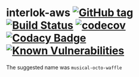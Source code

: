 # interlok-aws [![GitHub tag](https://img.shields.io/github/tag/adaptris/interlok-aws.svg)](https://github.com/adaptris/interlok-aws/tags) [![Build Status](https://travis-ci.org/adaptris/interlok-aws.svg?branch=develop)](https://travis-ci.org/adaptris/interlok-aws) [![codecov](https://codecov.io/gh/adaptris/interlok-aws/branch/develop/graph/badge.svg)](https://codecov.io/gh/adaptris/interlok-aws) [![Codacy Badge](https://api.codacy.com/project/badge/Grade/f768c8394da94f27bc2d6378314f3889)](https://www.codacy.com/app/adaptris/interlok-aws?utm_source=github.com&amp;utm_medium=referral&amp;utm_content=adaptris/interlok-aws&amp;utm_campaign=Badge_Grade) [![Known Vulnerabilities](https://snyk.io/test/github/adaptris/interlok-aws/badge.svg?targetFile=interlok-aws-sqs%2Fbuild.gradle)](https://snyk.io/test/github/adaptris/interlok-aws?targetFile=interlok-aws-sqs%2Fbuild.gradle)
The suggested name was `musical-octo-waffle`
